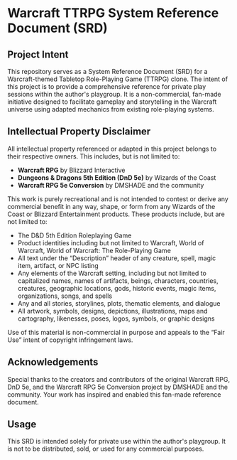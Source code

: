 # Warcraft TTRPG System Reference Document (SRD)

## Project Intent

This repository serves as a System Reference Document (SRD) for a Warcraft-themed Tabletop Role-Playing Game (TTRPG) clone. The intent of this project is to provide a comprehensive reference for private play sessions within the author's playgroup. It is a non-commercial, fan-made initiative designed to facilitate gameplay and storytelling in the Warcraft universe using adapted mechanics from existing role-playing systems.

## Intellectual Property Disclaimer

All intellectual property referenced or adapted in this project belongs to their respective owners. This includes, but is not limited to:

- **Warcraft RPG** by Blizzard Interactive
- **Dungeons & Dragons 5th Edition (DnD 5e)** by Wizards of the Coast
- **Warcraft RPG 5e Conversion** by DMSHADE and the community

This work is purely recreational and is not intended to contest or derive any commercial benefit in any way, shape, or form from any Wizards of the Coast or Blizzard Entertainment products. These products include, but are not limited to:

- The D&D 5th Edition Roleplaying Game
- Product identities including but not limited to Warcraft, World of Warcraft, World of Warcraft: The Role-Playing Game
- All text under the “Description” header of any creature, spell, magic item, artifact, or NPC listing
- Any elements of the Warcraft setting, including but not limited to capitalized names, names of artifacts, beings, characters, countries, creatures, geographic locations, gods, historic events, magic items, organizations, songs, and spells
- Any and all stories, storylines, plots, thematic elements, and dialogue
- All artwork, symbols, designs, depictions, illustrations, maps and cartography, likenesses, poses, logos, symbols, or graphic designs

Use of this material is non-commercial in purpose and appeals to the “Fair Use” intent of copyright infringement laws.

## Acknowledgements

Special thanks to the creators and contributors of the original Warcraft RPG, DnD 5e, and the Warcraft RPG 5e Conversion project by DMSHADE and the community. Your work has inspired and enabled this fan-made reference document.

## Usage

This SRD is intended solely for private use within the author's playgroup. It is not to be distributed, sold, or used for any commercial purposes.

